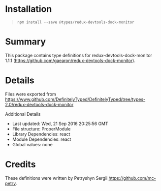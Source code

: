 # Installation
> `npm install --save @types/redux-devtools-dock-monitor`

# Summary
This package contains type definitions for redux-devtools-dock-monitor 1.1.1 (https://github.com/gaearon/redux-devtools-dock-monitor).

# Details
Files were exported from https://www.github.com/DefinitelyTyped/DefinitelyTyped/tree/types-2.0/redux-devtools-dock-monitor

Additional Details
 * Last updated: Wed, 21 Sep 2016 20:25:56 GMT
 * File structure: ProperModule
 * Library Dependencies: react
 * Module Dependencies: react
 * Global values: none

# Credits
These definitions were written by Petryshyn Sergii <https://github.com/mc-petry>.
